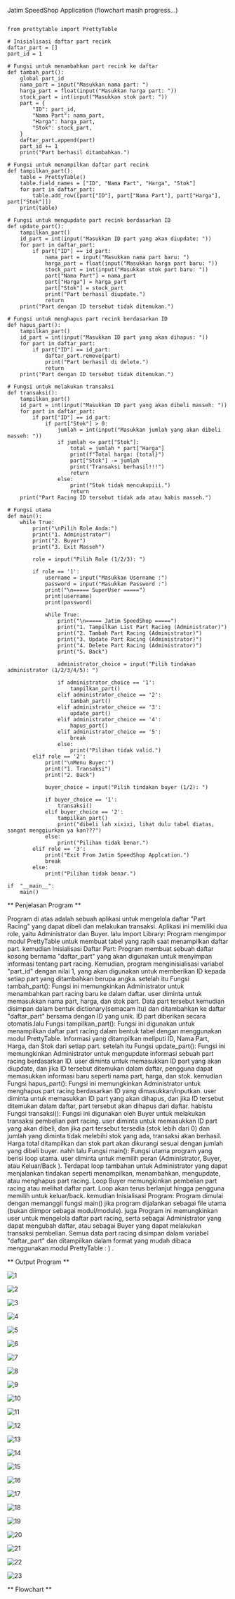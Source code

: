 Jatim SpeedShop Application (flowchart masih progress...)

```

from prettytable import PrettyTable

# Inisialisasi daftar part recink
daftar_part = []
part_id = 1

# Fungsi untuk menambahkan part recink ke daftar
def tambah_part():
    global part_id
    nama_part = input("Masukkan nama part: ")
    harga_part = float(input("Masukkan harga part: "))
    stock_part = int(input("Masukkan stok part: "))
    part = {
        "ID": part_id,
        "Nama Part": nama_part,
        "Harga": harga_part,
        "Stok": stock_part,
    }
    daftar_part.append(part)
    part_id += 1
    print("Part berhasil ditambahkan.")

# Fungsi untuk menampilkan daftar part recink
def tampilkan_part():
    table = PrettyTable()
    table.field_names = ["ID", "Nama Part", "Harga", "Stok"]
    for part in daftar_part:
        table.add_row([part["ID"], part["Nama Part"], part["Harga"], part["Stok"]])
    print(table)

# Fungsi untuk mengupdate part recink berdasarkan ID
def update_part():
    tampilkan_part()
    id_part = int(input("Masukkan ID part yang akan diupdate: "))
    for part in daftar_part:
        if part["ID"] == id_part:
            nama_part = input("Masukkan nama part baru: ")
            harga_part = float(input("Masukkan harga part baru: "))
            stock_part = int(input("Masukkan stok part baru: "))
            part["Nama Part"] = nama_part
            part["Harga"] = harga_part
            part["Stok"] = stock_part
            print("Part berhasil diupdate.")
            return
    print("Part dengan ID tersebut tidak ditemukan.")

# Fungsi untuk menghapus part recink berdasarkan ID
def hapus_part():
    tampilkan_part()
    id_part = int(input("Masukkan ID part yang akan dihapus: "))
    for part in daftar_part:
        if part["ID"] == id_part:
            daftar_part.remove(part)
            print("Part berhasil di delete.")
            return
    print("Part dengan ID tersebut tidak ditemukan.")

# Fungsi untuk melakukan transaksi
def transaksi():
    tampilkan_part()
    id_part = int(input("Masukkan ID part yang akan dibeli masseh: "))
    for part in daftar_part:
        if part["ID"] == id_part:
            if part["Stok"] > 0:
                jumlah = int(input("Masukkan jumlah yang akan dibeli masseh: "))
                if jumlah <= part["Stok"]:
                    total = jumlah * part["Harga"]
                    print(f"Total harga: {total}")
                    part["Stok"] -= jumlah
                    print("Transaksi berhasil!!!")
                    return
                else:
                    print("Stok tidak mencukupiii.")
                    return
    print("Part Racing ID tersebut tidak ada atau habis masseh.")

# Fungsi utama
def main():
    while True:
        print("\nPilih Role Anda:")
        print("1. Administrator")
        print("2. Buyer")
        print("3. Exit Masseh")
        
        role = input("Pilih Role (1/2/3): ")
        
        if role == '1':
            username = input("Masukkan Username :")
            password = input("Masukkan Password :")
            print("\n===== SuperUser =====")
            print(username)
            print(password)

            while True:
                print("\n===== Jatim SpeedShop =====")
                print("1. Tampilkan List Part Racing (Administrator)")
                print("2. Tambah Part Racing (Administrator)")
                print("3. Update Part Racing (Administrator)")
                print("4. Delete Part Racing (Administrator)")
                print("5. Back")
                
                administrator_choice = input("Pilih tindakan administrator (1/2/3/4/5): ")
                
                if administrator_choice == '1':
                    tampilkan_part()
                elif administrator_choice == '2':
                    tambah_part()
                elif administrator_choice == '3':
                    update_part()
                elif administrator_choice == '4':
                    hapus_part()
                elif administrator_choice == '5':
                    break
                else:
                    print("Pilihan tidak valid.")
        elif role == '2':
            print("\nMenu Buyer:")
            print("1. Transaksi")
            print("2. Back")
            
            buyer_choice = input("Pilih tindakan buyer (1/2): ")
            
            if buyer_choice == '1':
                transaksi()
            elif buyer_choice == '2':
                tampilkan_part()
                print("dibeli lah xixixi, lihat dulu tabel diatas, sangat menggiurkan ya kan???")
            else:
                print("Pilihan tidak benar.")
        elif role == '3':
            print("Exit From Jatim SpeedShop Applcation.")
            break
        else:
            print("Pilihan tidak benar.")            
    
if  "__main__":
    main()

```

** Penjelasan Program **

Program di atas adalah sebuah aplikasi untuk mengelola daftar "Part Racing" yang dapat dibeli dan melakukan transaksi. Aplikasi ini memiliki dua role, yaitu Administrator dan Buyer. lalu Import Library: Program mengimpor modul PrettyTable untuk membuat tabel yang rapih saat menampilkan daftar part. kemudian Inisialisasi Daftar Part: Program membuat sebuah daftar kosong bernama "daftar_part" yang akan digunakan untuk menyimpan informasi tentang part racing. Kemudian, program menginisialisasi variabel "part_id" dengan nilai 1, yang akan digunakan untuk memberikan ID kepada setiap part yang ditambahkan berupa angka. setelah itu Fungsi tambah_part(): Fungsi ini memungkinkan Administrator untuk menambahkan part racing baru ke dalam daftar. user diminta untuk memasukkan nama part, harga, dan stok part. Data part tersebut kemudian disimpan dalam bentuk dictionary(semacam itu) dan ditambahkan ke daftar "daftar_part" bersama dengan ID yang unik. ID part diberikan secara otomatis.lalu Fungsi tampilkan_part(): Fungsi ini digunakan untuk menampilkan daftar part racing dalam bentuk tabel dengan menggunakan modul PrettyTable. Informasi yang ditampilkan meliputi ID, Nama Part, Harga, dan Stok dari setiap part. setelah itu Fungsi update_part(): Fungsi ini memungkinkan Administrator untuk mengupdate informasi sebuah part racing berdasarkan ID. user diminta untuk memasukkan ID part yang akan diupdate, dan jika ID tersebut ditemukan dalam daftar, pengguna dapat memasukkan informasi baru seperti nama part, harga, dan stok. kemudian Fungsi hapus_part(): Fungsi ini memungkinkan Administrator untuk menghapus part racing berdasarkan ID yang dimasukkan/inputkan. user diminta untuk memasukkan ID part yang akan dihapus, dan jika ID tersebut ditemukan dalam daftar, part tersebut akan dihapus dari daftar. habistu Fungsi transaksi(): Fungsi ini digunakan oleh Buyer untuk melakukan transaksi pembelian part racing. user diminta untuk memasukkan ID part yang akan dibeli, dan jika part tersebut tersedia (stok lebih dari 0) dan jumlah yang diminta tidak melebihi stok yang ada, transaksi akan berhasil. Harga total ditampilkan dan stok part akan dikurangi sesuai dengan jumlah yang dibeli buyer. nahh lalu Fungsi main(): Fungsi utama program yang berisi loop utama. user diminta untuk memilih peran (Administrator, Buyer, atau Keluar/Back ). Terdapat loop tambahan untuk Administrator yang dapat menjalankan tindakan seperti menampilkan, menambahkan, mengupdate, atau menghapus part racing. Loop Buyer memungkinkan pembelian part racing atau melihat daftar part. Loop akan terus berlanjut hingga pengguna memilih untuk keluar/back. kemudian Inisialisasi Program: Program dimulai dengan memanggil fungsi main() jika program dijalankan sebagai file utama (bukan diimpor sebagai modul/module). juga Program ini memungkinkan user untuk mengelola daftar part racing, serta sebagai Administrator yang dapat mengubah daftar, atau sebagai Buyer yang dapat melakukan transaksi pembelian. Semua data part racing disimpan dalam variabel "daftar_part" dan ditampilkan dalam format yang mudah dibaca menggunakan modul PrettyTable : ) .

** Output Program **

![1](https://github.com/Nuno-Hadianto/POSTEST-2-Jatim-SpeedShop/assets/63713816/67d8f0a2-9945-42e3-8afb-93d61b89c311)

![2](https://github.com/Nuno-Hadianto/POSTEST-2-Jatim-SpeedShop/assets/63713816/5fb5f7fc-1785-4747-89c6-501cfd960fd2)

![3](https://github.com/Nuno-Hadianto/POSTEST-2-Jatim-SpeedShop/assets/63713816/208fd920-d079-43b9-9b59-714716f71688)

![4](https://github.com/Nuno-Hadianto/POSTEST-2-Jatim-SpeedShop/assets/63713816/8b5f41f2-065c-4a2e-a909-bda64c4b9e1e)

![5](https://github.com/Nuno-Hadianto/POSTEST-2-Jatim-SpeedShop/assets/63713816/3ca12a61-dfe4-48b6-84b9-8ae710e5f694)

![6](https://github.com/Nuno-Hadianto/POSTEST-2-Jatim-SpeedShop/assets/63713816/379f041f-2b17-47c9-a16d-6c2170f6bbd5)

![7](https://github.com/Nuno-Hadianto/POSTEST-2-Jatim-SpeedShop/assets/63713816/330ed9a1-332b-4868-b5ec-fd30ecee6dea)

![8](https://github.com/Nuno-Hadianto/POSTEST-2-Jatim-SpeedShop/assets/63713816/0a90de86-05b7-4ba0-ade2-755b50fec17d)

![9](https://github.com/Nuno-Hadianto/POSTEST-2-Jatim-SpeedShop/assets/63713816/1fe39ebb-3717-4341-92cc-854ddbdd3808)

![10](https://github.com/Nuno-Hadianto/POSTEST-2-Jatim-SpeedShop/assets/63713816/699556f5-2e6a-4ce0-9548-713d44920e53)

![11](https://github.com/Nuno-Hadianto/POSTEST-2-Jatim-SpeedShop/assets/63713816/0827918e-a7fc-4995-86ab-f9f43265651d)

![12](https://github.com/Nuno-Hadianto/POSTEST-2-Jatim-SpeedShop/assets/63713816/33c3d6ba-cc4f-47bd-81cb-b66c155b8ab1)

![13](https://github.com/Nuno-Hadianto/POSTEST-2-Jatim-SpeedShop/assets/63713816/11fbc58e-8a5f-4c9c-87d3-a2e5bb4078b0)

![14](https://github.com/Nuno-Hadianto/POSTEST-2-Jatim-SpeedShop/assets/63713816/a2fa9249-e01b-4677-af0f-142aedf4f4e1)

![15](https://github.com/Nuno-Hadianto/POSTEST-2-Jatim-SpeedShop/assets/63713816/e7f7c4ac-bb17-46d8-bc75-ceeeb437d827)

![16](https://github.com/Nuno-Hadianto/POSTEST-2-Jatim-SpeedShop/assets/63713816/7e360bc4-dbf0-4bd3-964b-170028ebb0f2)

![17](https://github.com/Nuno-Hadianto/POSTEST-2-Jatim-SpeedShop/assets/63713816/250cb399-83c3-4e4b-b5a3-dff86b84dbda)

![18](https://github.com/Nuno-Hadianto/POSTEST-2-Jatim-SpeedShop/assets/63713816/5946475b-72cc-460e-8891-a4317f10f8db)

![19](https://github.com/Nuno-Hadianto/POSTEST-2-Jatim-SpeedShop/assets/63713816/bab70652-5cc1-4640-af8d-f46f47751b8f)

![20](https://github.com/Nuno-Hadianto/POSTEST-2-Jatim-SpeedShop/assets/63713816/e4a6a089-c0c0-4fd2-a32f-d26f583e2122)

![21](https://github.com/Nuno-Hadianto/POSTEST-2-Jatim-SpeedShop/assets/63713816/d28b3755-6256-4ec2-8728-0667615f3a4d)

![22](https://github.com/Nuno-Hadianto/POSTEST-2-Jatim-SpeedShop/assets/63713816/7da9b722-7001-458f-95a2-0ec181b25ba9)

![23](https://github.com/Nuno-Hadianto/POSTEST-2-Jatim-SpeedShop/assets/63713816/19060906-8a7b-4c59-942a-5f924049e17f)

** Flowchart **
